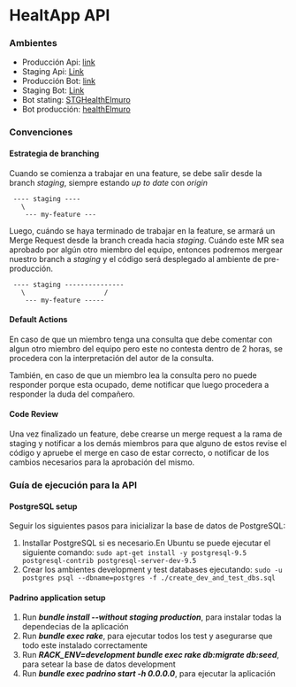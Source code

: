 # HealtApp API

### Ambientes

- Producción Api: [link](https://elmuro-api-prod.herokuapp.com/)
- Staging Api: [Link](https://elmuro-api-staging-env.herokuapp.com/)
- Producción Bot: [link](https://elmuro-bot.herokuapp.com/)
- Staging Bot: [Link](https://elmuro-bot-staging.herokuapp.com/)
- Bot stating: [STGHealthElmuro](https://t.me/STGHealthElmuroBot)
- Bot producción: [healthElmuro](https://t.me/healthElmuroBot)

### Convenciones

#### Estrategia de branching

Cuando se comienza a trabajar en una feature, se debe salir desde la branch _staging_, siempre estando _up to date_ con _origin_
```
 ---- staging ----
   \
    --- my-feature ---
```
Luego, cuándo se haya terminado de trabajar en la feature, se armará un Merge Request desde la branch creada hacia _staging_. Cuándo este MR sea aprobado por algún otro miembro del equipo, entonces podremos mergear nuestro branch a _staging_ y el código será desplegado al ambiente de pre-producción.
```
 ---- staging ---------------
   \                    /
    --- my-feature -----
```
 #### Default Actions
 
 En caso de que un miembro tenga una consulta que debe comentar con algun otro miembro del equipo pero este no contesta dentro de 2 horas, se procedera con la interpretación del autor de la consulta.

También, en caso de que un miembro lea la consulta pero no puede responder porque esta ocupado, deme notificar que luego procedera a responder la duda del compañero.

#### Code Review
Una vez finalizado un feature, debe crearse un merge request a la rama de staging y notificar a los demás miembros para que alguno de estos revise el código y apruebe el merge en caso de estar correcto, o notificar de los cambios necesarios para la aprobación del mismo.

### Guía de ejecución para la API

#### PostgreSQL setup

Seguir los siguientes pasos para inicializar la base de datos de PostgreSQL:

1. Installar PostgreSQL si es necesario.En Ubuntu se puede ejecutar el siguiente comando:
`sudo apt-get install -y postgresql-9.5 postgresql-contrib postgresql-server-dev-9.5`
2. Crear los ambientes development y test databases ejecutando:
`sudo -u postgres psql --dbname=postgres -f ./create_dev_and_test_dbs.sql`

#### Padrino application setup

1. Run **_bundle install --without staging production_**, para instalar todas la dependecias de la aplicación
2. Run **_bundle exec rake_**, para ejecutar todos los test y asegurarse que todo este instalado correctamente
3. Run **_RACK_ENV=development bundle exec rake db:migrate db:seed_**, para setear la base de datos development
4. Run **_bundle exec padrino start -h 0.0.0.0_**, para ejecutar la aplicación

